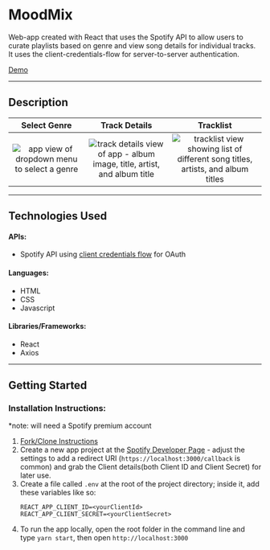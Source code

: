 # MoodMix

Web-app created with React that uses the Spotify API to allow users to curate playlists based on genre and view song details for individual tracks. It uses the client-credentials-flow for server-to-server authentication.

[Demo](https://kristenprescott.github.io/MoodMix/#/)

---

## Description

|                                                                 Select Genre                                                                  |                                                                               Track Details                                                                                |                                                                                   Tracklist                                                                                    |
| :-------------------------------------------------------------------------------------------------------------------------------------------: | :------------------------------------------------------------------------------------------------------------------------------------------------------------------------: | :----------------------------------------------------------------------------------------------------------------------------------------------------------------------------: |
| ![app view of dropdown menu to select a genre](https://res.cloudinary.com/dp1pjn2sy/image/upload/v1618207337/MoodMix/select-genre_fv0jgf.png) | ![track details view of app - album image, title, artist, and album title](https://res.cloudinary.com/dp1pjn2sy/image/upload/v1618207337/MoodMix/track-details_r4s2bw.png) | ![tracklist view showing list of different song titles, artists, and album titles](https://res.cloudinary.com/dp1pjn2sy/image/upload/v1618207337/MoodMix/tracklist_puk4bg.png) |

---

## Technologies Used

#### APIs:

- Spotify API using [client credentials flow](https://developer.spotify.com/documentation/general/guides/authorization-guide/#client-credentials-flow) for OAuth

#### Languages:

- HTML
- CSS
- Javascript

#### Libraries/Frameworks:

- React
- Axios

---

## Getting Started

### Installation Instructions:

\*note: will need a Spotify premium account

1. [Fork/Clone Instructions](https://guides.github.com/activities/forking/)
2. Create a new app project at the [Spotify Developer Page](https://developer.spotify.com/dashboard/) - adjust the settings to add a redirect URI (`https://localhost:3000/callback` is common) and grab the Client details(both Client ID and Client Secret) for later use.
3. Create a file called `.env` at the root of the project directory; inside it, add these variables like so:
   ```
   REACT_APP_CLIENT_ID=<yourClientId>
   REACT_APP_CLIENT_SECRET=<yourClientSecret>
   ```
4. To run the app locally, open the root folder in the command line and type `yarn start`, then open `http://localhost:3000`
